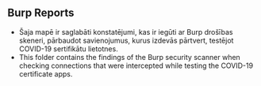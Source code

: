 ## Burp Reports

- Šaja mapē ir saglabāti konstatējumi, kas ir iegūti ar Burp drošības skeneri, pārbaudot savienojumus, kurus izdevās pārtvert, testējot COVID-19 sertifikātu lietotnes.
- This folder contains the findings of the Burp security scanner when checking connections that were intercepted while testing the COVID-19 certificate apps.
